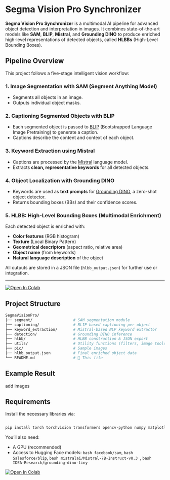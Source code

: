 # Segma Vision Pro Synchronizer

**Segma Vision Pro Synchronizer** is a multimodal AI pipeline for advanced object detection and interpretation in images. It combines state-of-the-art models like **SAM**, **BLIP**, **Mistral**, and **Grounding DINO** to produce enriched high-level representations of detected objects, called **HLBBs** (High-Level Bounding Boxes).

## Pipeline Overview

This project follows a five-stage intelligent vision workflow:

### 1. Image Segmentation with SAM (Segment Anything Model)
- Segments all objects in an image.
- Outputs individual object masks.

### 2. Captioning Segmented Objects with BLIP
- Each segmented object is passed to [BLIP](w) (Bootstrapped Language Image Pretraining) to generate a caption.
- Captions describe the content and context of each object.

### 3. Keyword Extraction using Mistral
- Captions are processed by the [Mistral](w) language model.
- Extracts **clean, representative keywords** for all detected objects.

### 4. Object Localization with Grounding DINO
- Keywords are used as **text prompts** for [Grounding DINO](w), a zero-shot object detector.
- Returns bounding boxes (BBs) and their confidence scores.

### 5. HLBB: High-Level Bounding Boxes (Multimodal Enrichment)
Each detected object is enriched with:
- **Color features** (RGB histogram)
- **Texture** (Local Binary Pattern)
- **Geometrical descriptors** (aspect ratio, relative area)
- **Object name** (from keywords)
- **Natural language description** of the object

All outputs are stored in a JSON file (`hlbb_output.json`) for further use or integration.

---

[![Open In Colab](https://colab.research.google.com/assets/colab-badge.svg)](https://colab.research.google.com/github/doujamai/Segma-vision-Pro-HLBB/blob/main/sam_Blip_HLBB.ipynb)
##  Project Structure

```bash
SegmaVisionPro/
├── segment/                  # SAM segmentation module
├── captioning/               # BLIP-based captioning per object
├── keyword_extraction/       # Mistral-based NLP keyword extractor
├── detection/                # Grounding DINO inference
├── hlbb/                     # HLBB construction & JSON export
├── utils/                    # Utility functions (filters, image tools, etc.)
├── pic/                      # Sample images
├── hlbb_output.json          # Final enriched object data
└── README.md                 # 📄 This file

```

##  Example Result
   add images
##  Requirements

Install the necessary libraries via:

```bash

pip install torch torchvision transformers opencv-python numpy matplotlib

```
You’ll also need:

- A GPU (recommended)
- Access to Hugging Face models: ```bash facebook/sam```, ```bash Salesforce/blip```, ```bash mistralai/Mistral-7B-Instruct-v0.3 ```, ```bash IDEA-Research/grounding-dino-tiny```

[![Open In Colab](https://colab.research.google.com/assets/colab-badge.svg)](https://colab.research.google.com/github/doujamai/Segma-vision-Pro-HLBB/blob/main/sam_Blip_HLBB.ipynb)


